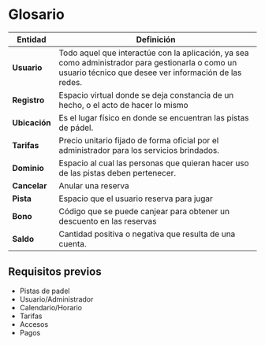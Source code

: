 # Glosario

| Entidad       | Definición                                                                                                                                                |
| ------------- | --------------------------------------------------------------------------------------------------------------------------------------------------------- |
| **Usuario**   | Todo aquel que interactúe con la aplicación, ya sea como administrador para gestionarla o como un usuario técnico que desee ver información de las redes. |
| **Registro**  | Espacio virtual donde se deja constancia de un hecho, o el acto de hacer lo mismo                                                                         |
| **Ubicación** | Es el lugar físico en donde se encuentran las pistas de pádel.                                                                                            |
| **Tarifas**   | Precio unitario fijado de forma oficial por el administrador para los servicios brindados.                                                                |
| **Dominio**   | Espacio al cual las personas que quieran hacer uso de las pistas deben pertenecer.                                                                        |
| **Cancelar**  | Anular una reserva                                                                                                                                        |
| **Pista**     | Espacio que el usuario reserva para jugar                                                                                                                 |
| **Bono**      | Código que se puede canjear para obtener un descuento en las reservas                                                                                     |
| **Saldo**     | Cantidad positiva o negativa que resulta de una cuenta.                                                                                                   |

## Requisitos previos

- Pistas de padel
- Usuario/Administrador
- Calendario/Horario
- Tarifas
- Accesos
- Pagos
